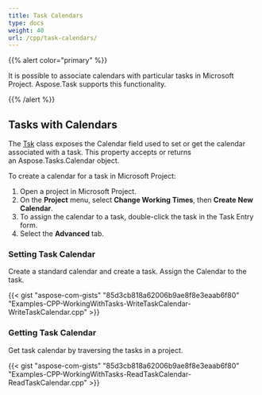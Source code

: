 ```yaml
---
title: Task Calendars
type: docs
weight: 40
url: /cpp/task-calendars/
---
```


{{% alert color="primary" %}} 

It is possible to associate calendars with particular tasks in Microsoft Project. Aspose.Task supports this functionality.

{{% /alert %}} 
## **Tasks with Calendars**
The [Tsk](https://apireference.aspose.com/tasks/cpp/class/aspose.tasks.tsk/) class exposes the Calendar field used to set or get the calendar associated with a task. This property accepts or returns an Aspose.Tasks.Calendar object.

To create a calendar for a task in Microsoft Project:

1. Open a project in Microsoft Project.
2. On the **Project** menu, select **Change Working Times**, then **Create New Calendar**.
3. To assign the calendar to a task, double-click the task in the Task Entry form.
4. Select the **Advanced** tab.
### **Setting Task Calendar**
Create a standard calendar and create a task. Assign the Calendar to the task.

{{< gist "aspose-com-gists" "85d3cb818a62006b9ae8f8e3eaab6f80" "Examples-CPP-WorkingWithTasks-WriteTaskCalendar-WriteTaskCalendar.cpp" >}}
### **Getting Task Calendar**
Get task calendar by traversing the tasks in a project.

{{< gist "aspose-com-gists" "85d3cb818a62006b9ae8f8e3eaab6f80" "Examples-CPP-WorkingWithTasks-ReadTaskCalendar-ReadTaskCalendar.cpp" >}}
